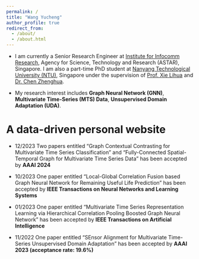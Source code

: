 ```yaml
---
permalink: /
title: "Wang Yucheng"
author_profile: true
redirect_from: 
  - /about/
  - /about.html
---
```


- I am currently a Senior Research Engineer at [Institute for Infocomm Research](https://www.a-star.edu.sg/i2r), Agency for Science, Technology and Research (ASTAR), Singapore. I am also a part-time PhD student at [Nanyang Technological University (NTU)](https://www.ntu.edu.sg/), Singapore under the supervision of [Prof. Xie Lihua](https://dr.ntu.edu.sg/cris/rp/rp00784) and [Dr. Chen Zhenghua](https://zhenghuantu.github.io/).

- My research interest includes **Graph Neural Network (GNN)**, **Multivariate Time-Series (MTS) Data**, **Unsupervised Domain Adaptation (UDA)**.

A data-driven personal website
======

- 12/2023 Two papers entitled “Graph Contextual Contrasting for Multivariate Time Series Classification” and “Fully-Connected Spatial-Temporal Graph for Multivariate Time Series Data” has been accepted by **AAAI 2024**

- 10/2023 One paper entitled “Local-Global Correlation Fusion based Graph Neural Network for Remaining Useful Life Prediction” has been accepted by **IEEE Transactions on Neural Networks and Learning Systems**

- 01/2023 One paper entitled “Multivariate Time Series Representation Learning via Hierarchical Correlation Pooling Boosted Graph Neural Network” has been accepted by **IEEE Transactions on Artificial Intelligence**

- 11/2022 One paper entitled “SEnsor Alignment for Multivariate Time-Series Unsupervised Domain Adaptation” has been accepted by **AAAI 2023 (acceptance rate: 19.6%)**
